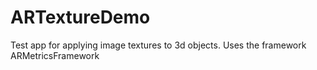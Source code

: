 # ARTextureDemo

Test app for applying image textures to 3d objects.  Uses the framework ARMetricsFramework
